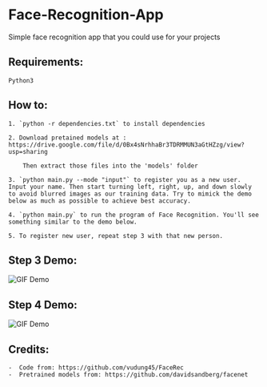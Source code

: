 # Face-Recognition-App

Simple face recognition app that you could use for your projects

## Requirements:
    Python3

## How to:
    1. `python -r dependencies.txt` to install dependencies

    2. Download pretained models at : https://drive.google.com/file/d/0Bx4sNrhhaBr3TDRMMUN3aGtHZzg/view?usp=sharing

        Then extract those files into the 'models' folder
    
    3. `python main.py --mode "input"` to register you as a new user. Input your name. Then start turning left, right, up, and down slowly to avoid blurred images as our training data. Try to mimick the demo below as much as possible to achieve best accuracy.

    4. `python main.py` to run the program of Face Recognition. You'll see something similar to the demo below.

    5. To register new user, repeat step 3 with that new person.

## Step 3 Demo:
![GIF Demo](https://media.giphy.com/media/3o7aD7CZ6C3RLCvLgs/giphy.gif)

## Step 4 Demo:
![GIF Demo](https://media.giphy.com/media/l378mx3j8ZsWlOuze/giphy.gif)

## Credits:
    -  Code from: https://github.com/vudung45/FaceRec
    -  Pretrained models from: https://github.com/davidsandberg/facenet